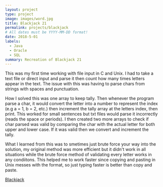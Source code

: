 ```yaml
---
layout: project
type: project
image: images/word.jpg
title: Blackjack 21
permalink: projects/blackjack
# All dates must be YYYY-MM-DD format!
date: 2018-5-01
labels:
  - Java
  - Oracle
  - SQL
summary: Recreation of Blackjack 21
---
```

This was my first time working with file input in C and Unix. I had to take a text file or direct input and parse it then count how many times letters appear in the text. The issue with this was having to parse chars from strings with spaces and punctuation. 

How I solved this was one array to keep tally. Then whenever the program parse a char, it would convert the letter into a number to represent the index (e.g a = 1, b = 2, etc.) then increment the tally array at the letters index, then print. This worked for small sentences but txt files would parse it incorrectly (reads the space or periods). 
I then created two more arrays to check if char parsed was valid by comparing the char with the actual letter for both upper and lower case. If it was valid then we convert and increment the tally. 

What I learned from this was to smetimes just brute force your way into the solution, my original method was more efficient but it didn't work in all situations while the brute force method of validating every letter works in any condiitons. This helped me to work faster since copying and pasting in Unix messes with the format, so just typing faster is better than copy and paste. 


<a href=""><i class="large github icon"></i>Blackjack</a>



